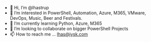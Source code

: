 - 👋 Hi, I’m @lhastrup
- 👀 I’m interested in PowerShell, Automation, Azure, M365, VMware, DevOps, Music, Beer and Festivals.
- 🌱 I’m currently learning Python, Azure, M365
- 💞️ I’m looking to collaborate on bigger PowerShell Projects
- 📫 How to reach me ... lhas@jysk.com

<!---
lhastrup/lhastrup is a ✨ special ✨ repository because its `README.md` (this file) appears on your GitHub profile.
You can click the Preview link to take a look at your changes.
--->
